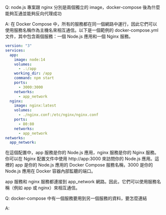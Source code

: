 Q: node.js 專案跟 nginx 分別是兩個獨立的 image，docker-compose 後為什麼能夠互通並能夠反向代理成功

A: 在 Docker Compose 中，所有的服務都在同一個網路中運行，因此它們可以使用服務名稱作為主機名來相互通信。以下是一個範例的 docker-compose.yml 文件，其中包含兩個服務：一個 Node.js 應用和一個 Nginx 服務。

```yml
version: "3"
services:
  app:
    image: node:14
    volumes:
      - .:/app
    working_dir: /app
    command: npm start
    ports:
      - 3000:3000
    networks:
      - app_network
  nginx:
    image: nginx:latest
    volumes:
      - ./nginx.conf:/etc/nginx/nginx.conf
    ports:
      - 80:80
    networks:
      - app_network
networks:
  app_network:
```

在這個配置中，app 服務是你的 Node.js 應用，nginx 服務是你的 Nginx 服務。你可以在 Nginx 配置文件中使用 http://app:3000 來訪問你的 Node.js 應用。這裡的 app 是你的 Node.js 應用的 Docker Compose 服務名稱，3000 是你的 Node.js 應用在 Docker 容器內部監聽的端口。

app 服務和 nginx 服務都連接到 app_network 網路。因此，它們可以使用服務名稱（例如 app 或 nginx）來相互通信。

Q: docker-compose 中有一個服務要用到另一個服務的資料，要怎麼連結

A:
